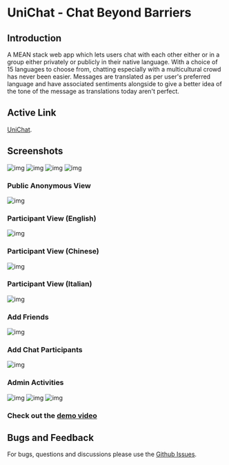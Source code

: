# UniChat - Chat Beyond Barriers
## Introduction
A MEAN stack web app which lets users chat with each other either or in a group either privately or publicly in their native language. With a choice of 15 languages to choose from, chatting especially with a multicultural crowd has never been easier. Messages are translated as per user's preferred language and have associated sentiments alongside to give a better idea of the tone of the message as translations today aren't perfect.
## Active Link
[UniChat](https://unichat-app.herokuapp.com).
## Screenshots
![img](Images/Welcome.PNG)
![img](Images/Sign%20up.PNG)
![img](Images/Profile.PNG)
![img](Images/Dashboard.PNG)
### Public Anonymous View
![img](Images/Public.png)
### Participant View (English)
![img](Images/English.png)
### Participant View (Chinese)
![img](Images/Chinese.png)
### Participant View (Italian)
![img](Images/Italian.png)
### Add Friends
![img](Images/Add%20friends.png)
### Add Chat Participants
![img](Images/Add%20participants.png)
### Admin Activities
![img](Images/Admin%20dashboard.png)
![img](Images/Chat%20Management.png)
![img](Images/User%20Management.png)
### Check out the [demo video](https://youtu.be/2RYWygWJxso)
## Bugs and Feedback
For bugs, questions and discussions please use the [Github Issues](https://github.com/aksh4y/unichat/issues).
